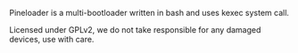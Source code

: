 Pineloader is a multi-bootloader written in bash and uses kexec system call.

Licensed under GPLv2, we do not take responsible for any damaged devices, use with care.

